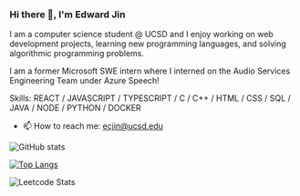 ### Hi there 👋, I'm Edward Jin

I am a computer science student @ UCSD and I enjoy working on web development projects, learning new programming languages, and solving algorithmic programming problems.

I am a former Microsoft SWE intern where I interned on the Audio Services Engineering Team under Azure Speech!

Skills: REACT / JAVASCRIPT / TYPESCRIPT / C / C++ / HTML / CSS / SQL / JAVA / NODE / PYTHON / DOCKER

- 📫 How to reach me: ecjin@ucsd.edu 

![GitHub stats](https://github-readme-stats.vercel.app/api?username=EddieJ03&show_icons=true)   

[![Top Langs](https://github-readme-stats.vercel.app/api/top-langs/?username=EddieJ03)](https://github.com/EddieJ03/github-readme-stats)

![Leetcode Stats](https://leetcard.jacoblin.cool/ejscfj?ext=contest)
